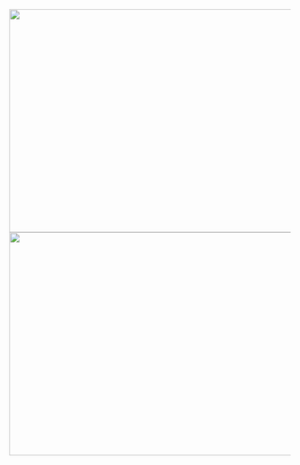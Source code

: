 <img src="/media/FAST_detector.png" width="700" height="400" />
<img src="/media/Shi-Tomasi_detector.png" width="700" height="400" />
